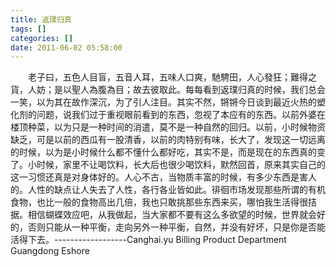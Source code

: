 ```yaml
---
title: 返璞归真
tags: []
categories: []
date: 2011-06-02 05:58:00 
---
```



&emsp;&emsp;老子曰，五色人目盲，五音人耳，五味人口爽，馳騁田，人心發狂；難得之貨，人妨；是以聖人為腹為目；故去彼取此。每每看到返璞归真的时候，我们总会一笑，以为其在故作深沉，为了引人注目。其实不然，锵锵今日谈到最近火热的塑化剂的问题，说我们过于重视眼前看到的东西，忽视了本应有的东西。以前外婆在楼顶种菜，以为只是一种时间的消遣，莫不是一种自然的回归。以前，小时候物资缺乏，可是以前的西瓜有一股清香，以前的肉特别有味，长大了，发现这一切远离的时候，以为是小时候什么都不懂什么都好吃，其实不是，而是现在的东西真的变了。小时候，家里不让喝饮料，长大后也很少喝饮料，默然回首，原来其实自己的这一习惯还真是对身体好的。人心不古，当物质丰富的时候，有多少东西是害人的。人性的缺点让人失去了人性，各行各业皆如此。徘徊市场发现那些所谓的有机食物，也比一般的食物高出几倍，我也只敢挑那些东西来买，哪怕我生活得很拮据。相信蝴蝶效应吧，从我做起，当大家都不要有这么多欲望的时候，世界就会好的，否则只能从一种平衡，走向另外一种平衡，自然，并没有好坏，只是你是否能活得下去。------------------Canghai.yu Billing Product Department Guangdong Eshore